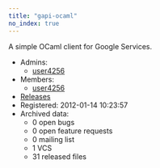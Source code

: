 ```yaml
---
title: "gapi-ocaml"
no_index: true
---
```


A simple OCaml client for Google Services.


* Admins:
  * [user4256](/users/user4256)
* Members:
  * [user4256](/users/user4256)
* [Releases](https://download.ocamlcore.org/gapi-ocaml)
* Registered: 2012-01-14 10:23:57
* Archived data:
  * 0 open bugs
  * 0 open feature requests
  * 0 mailing list
  * 1 VCS
  * 31 released files
